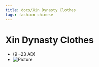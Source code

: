 ```yaml
---
title: docs/Xin Dynasty Clothes
tags: fashion chinese
---
```


# Xin Dynasty Clothes
- (9 –23 AD)
- ![Picture](https://chinafashion.weebly.com/uploads/8/2/7/4/8274535/9294529_orig.jpg)